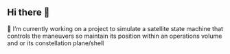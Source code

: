 ## Hi there 👋
🔭 I’m currently working on a project to simulate a satellite state machine that controls the maneuvers so maintain its position within an operations volume and or its constellation plane/shell

<!--
**leftyonthehill/leftyonthehill** is a ✨ _special_ ✨ repository because its `README.md` (this file) appears on your GitHub profile.
@leftyon
Here are some ideas to get you started:

- 🔭 I’m currently working on ...
- 🌱 I’m currently learning ...
- 👯 I’m looking to collaborate on ...
- 🤔 I’m looking for help with ...
- 💬 Ask me about ...
- 📫 How to reach me: ...
- 😄 Pronouns: ...
- ⚡ Fun fact: ...
-->
